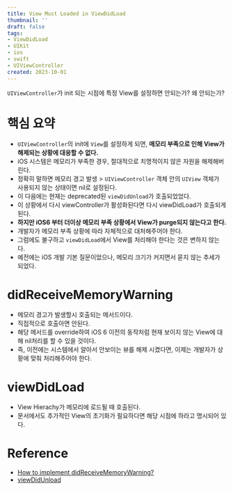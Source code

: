 ```yaml
---
title: View Must Loaded in ViewDidLoad
thumbnail: ''
draft: false
tags:
- ViewDidLoad
- UIKit
- ios
- swift
- UIViewController
created: 2023-10-01
---
```


`UIViewController`가 init 되는 시점에 특정 View를 설정하면 안되는가? 왜 안되는가?

# 핵심 요약

* `UIViewController`의 init에 `View`를 설정하게 되면, **메모리 부족으로 인해 View가 해제되는 상황에 대응할 수 없다.**
* iOS 시스템은 메모리가 부족한 경우, 절대적으로 치명적이지 않은 자원을 해제해버린다.
* 정확히 말하면 메모리 경고 발생 > `UIViewController` 객체 안의 `UIView` 객체가 사용되지 않는 상태이면 nil로 설정된다.
* 이 다음에는 현재는 deprecated된 `viewDidUnload`가 호출되었었다.
* 이 상황에서 다시 viewController가 활성화된다면 다시 viewDidLoad가 호출되게 된다.
* **하지만 iOS6 부터 더이상 메모리 부족 상황에서 View가 purge되지 않는다고 한다.**
* 개발자가 메모리 부족 상황에 따라 자체적으로 대처해주어야 한다.
* 그럼에도 불구하고 `viewDidLoad`에서 View를 처리해야 한다는 것은 변하지 않는다.
* 예전에는 iOS 개발 기본 질문이었으나, 메모리 크기가 커지면서 묻지 않는 추세가 되었다.

# didReceiveMemoryWarning

* 메모리 경고가 발생할시 호출되는 메서드이다.
* 직접적으로 호출아면 안된다.
* 해당 메서드를 override하여 iOS 6 이전의 동작처럼 현재 보이지 않는 View에 대해 nil처리를 할 수 있을 것이다.
* 즉, 이전에는 시스템에서 알아서 안보이는 뷰를 해제 시켰다면, 이제는 개발자가 상황에 맞춰 처리해주어야 한다.

# viewDidLoad

* View Hierachy가 메모리에 로드될 때 호출된다.
* 문서에서도 추가적인 View의 초기화가 필요하다면 해당 시점에 하라고 명시되어 있다.

# Reference

* [How to implement didReceiveMemoryWarning?](https://stackoverflow.com/questions/2430728/how-to-implement-didreceivememorywarning)
* [viewDidUnload](https://developer.apple.com/documentation/uikit/uiviewcontroller/1621383-viewdidunload)
